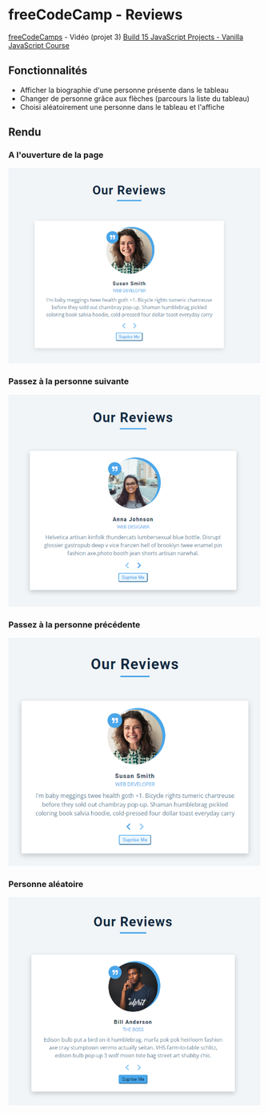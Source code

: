 # freeCodeCamp - Reviews

[freeCodeCamps](https://www.youtube.com/@freecodecamp) - Vidéo (projet 3) [Build 15 JavaScript Projects - Vanilla JavaScript Course](https://www.youtube.com/watch?v=3PHXvlpOkf4)

## Fonctionnalités

-   Afficher la biographie d'une personne présente dans le tableau
-   Changer de personne grâce aux flèches (parcours la liste du tableau)
-   Choisi aléatoirement une personne dans le tableau et l'affiche

## Rendu

### A l'ouverture de la page

![Ouverture de la page](result/home.png)

### Passez à la personne suivante

![Rendu personne suivante](result/right-arrow.png)

### Passez à la personne précédente

![Rendu personne précédente](result/left-arrow.png)

### Personne aléatoire

![Rendu après le clique du boutton](result/random_click.png)
